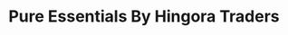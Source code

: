 ---
title: "Pure Essentials By Hingora Traders"
url: /karachi/pure-essentials-by-hingora-traders/
shop: shop
---